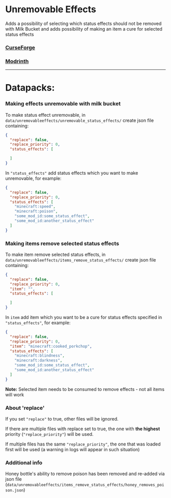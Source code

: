 # Unremovable Effects
Adds a possibility of selecting which status effects should not be removed with Milk Bucket and adds possibility of
making an item a cure for selected status effects


### [CurseForge](https://www.curseforge.com/minecraft/mc-mods/unremovableeffects)
### [Modrinth](https://modrinth.com/mod/unremovable-effects)

-------------------------------------------------------------

# Datapacks:

### Making effects unremovable with milk bucket

To make status effect unremovable, in `data/unremovableeffects/unremovable_status_effects/` create json file containing:
```json
{
  "replace": false,
  "replace_priority": 0,
  "status_effects": [

  ]
}
```
In `"status_effects"` add status effects which you want to make unremovable, for example:
```json
{
  "replace": false,
  "replace_priority": 0,
  "status_effects": [
    "minecraft:speed",
    "minecraft:poison",
    "some_mod_id:some_status_effect",
    "some_mod_id:another_status_effect"
  ]
}
```

### Making items remove selected status effects

To make item remove selected status effects, in `data/unremovableeffects/items_remove_status_effects/` create json file containing:
```json
{
  "replace": false,
  "replace_priority": 0,
  "item": "",
  "status_effects": [

  ]
}
```

In `item` add item which you want to be a cure for status effects specified in `"status_effects"`, for example:
```json
{
  "replace": false,
  "replace_priority": 0,
  "item": "minecraft:cooked_porkchop",
  "status_effects": [
    "minecraft:blindness",
    "minecraft:darkness",
    "some_mod_id:some_status_effect",
    "some_mod_id:another_status_effect"
  ]
}
```

**Note:** Selected item needs to be consumed to remove effects - not all items will work

### About 'replace'

If you set `"replace"` to true, other files will be ignored. 

If there are multiple files with replace set to true, the one with **the highest** priority (`"replace_priority"`) will be used.

If multiple files has the same `"replace_priority"`, the one that was loaded first will be used (a warning in logs will appear in such situation)

### Additional info

Honey bottle's ability to remove poison has been removed and re-added via json file 
(`data/unremovableeffects/items_remove_status_effects/honey_removes_poison.json`)